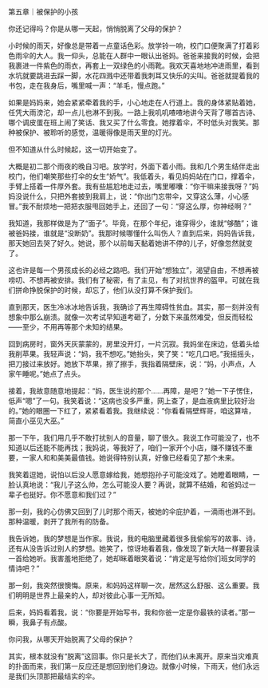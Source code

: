 第五章｜被保护的小孩

你还记得吗？你是从哪一天起，悄悄脱离了父母的保护？

小时候的雨天，好像总是带着一点童话色彩。放学铃一响，校门口便聚满了打着彩色雨伞的大人。我一仰头，总能在人群中一眼认出爸妈。爸爸来接我的时候，会把我裹进一件紫色的雨衣，再套上一双绿色的小雨靴。我欢天喜地地冲进雨里，看到水坑就要跳进去踩一脚，水花四溅中还带着我刺耳又快乐的尖叫。爸爸就提着我的书包，走在我身后，嘴里喊一声：“羊毛，慢点跑。”

如果是妈妈来，她会紧紧牵着我的手，小心地走在人行道上。我的身体紧贴着她，任凭大雨滂沱，却一点儿也淋不到我。一路上我叽叽喳喳地讲今天背了哪首古诗、哪个调皮蛋在班上闹了笑话、我又买了什么零食。她撑着伞，不时低头对我笑。那种被保护、被聆听的感觉，温暖得像是雨天里的灯光。

但不知道从什么时候起，这一切开始变了。

大概是初二那个雨夜的晚自习吧。放学时，外面下着小雨。我和几个男生结伴走出校门，他们嘲笑那些打伞的女生“娇气”。我低着头，看见妈妈站在门口，撑着伞，手臂上搭着一件厚外套。我有些尴尬地走过去，嘴里嘟囔：“你干嘛来接我呀？”妈妈没说什么，只把外套披到我肩上，说：“你出门忘带伞，又穿这么薄，小心感冒。”我不耐烦地一把把衣服甩回她手上，还回了一句：“穿这么厚，你神经啊？”

我知道，我那样做是为了“面子”。毕竟，在那个年纪，谁穿得少，谁就“够酷”；谁被爸妈接，谁就是“没断奶”。我那时候哪懂什么叫伤人？直到后来，妈妈告诉我，那天她回去哭了好久。她说，那个以前每天黏着她讲不停的儿子，好像忽然就变了。

这也许是每一个男孩成长的必经之路吧。我们开始“想独立”，渴望自由，不想再被唠叨、不想再被安排。我们有了秘密，有了主见，有了对抗世界的盔甲。可就在我们拼命挣脱保护的时候，却忘了，他们从没打算不保护我们。

直到那天，医生冷冰冰地告诉我，我确诊了再生障碍性贫血。其实，那一刻并没有想象中那么崩溃。就像一次考试早知道考砸了，分数下来虽然难受，但反而轻松——至少，不用再等那个未知的结果。

回到病房时，窗外天灰蒙蒙的，房里没开灯，一片沉寂。我妈坐在床边，低着头给我削苹果。我轻声说：“妈，我不想吃。”她抬头，笑了笑：“吃几口吧。”我摇摇头，把刀接过来放好。她放下苹果，擦了擦手，我指着隔壁床，说：“妈，小声点，人家午睡呢。”她点了点头。

接着，我故意随意地提起：“妈，医生说的那个……再障，是吧？”她一下子愣住，低声“嗯”了一句。我笑着说：“这病也没多严重，网上查了，是血液病里比较好治的。”她的眼圈一下红了，紧紧看着我。我继续说：“你看看隔壁辉哥，咱这算啥，简直小巫见大巫。”

那一下午，我们用几乎不敢打扰别人的音量，聊了很久。我说工作可能没了，也不知道以后还能不能再找；我妈说，等我好了，咱们一家开个小店，赚不赚钱不重要，一家人和和美美最值钱。她说得特别认真，好像已经看见了那个未来。

我笑着逗她，说怕以后没人愿意嫁给我，她想抱孙子可能没戏了。她瞪着眼睛，一脸认真地说：“我儿子这么帅，怎么可能没人要？再说，就算不结婚，和爸妈过一辈子也挺好。你不愿意和我们过？”

那一刻，我的心仿佛又回到了儿时那个雨天，被她的伞庇护着，一滴雨也淋不到。那种温暖，剥开了我所有的防备。

我告诉她，我的梦想是当作家。我说，我的电脑里藏着很多我偷偷写的故事、诗，还有从没告诉过别人的梦想。她笑了，惊讶地看着我，像发现了新大陆一样要我读一首给她听。我害羞地拒绝了，她却眯着眼笑着说：“肯定是写给你们班女同学的情诗吧？”

那一刻，我突然很懊悔。原来，和妈妈这样聊一次，居然这么舒服、这么重要。我们明明是世界上最亲的人，却对彼此心事一无所知。

后来，妈妈看着我，说：“你要是开始写书，我和你爸一定是你最铁的读者。”那一瞬，我鼻子有点酸。

你问我，从哪天开始脱离了父母的保护？

其实，根本就没有“脱离”这回事。你只是长大了，而他们从未离开。原来当灾难真的扑面而来，我们第一反应还是想回到他们身边。就像小时候，下雨天，他们永远是我们头顶那把最结实的伞。